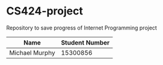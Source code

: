 # CS424-project
Repository to save progress of Internet Programming project

Name            | Student Number
--------------  | --------------
Michael Murphy  | 15300856
